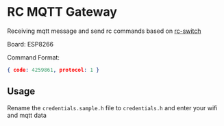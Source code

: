 # RC MQTT Gateway

Receiving mqtt message and send rc commands based on [rc-switch](https://github.com/sui77/rc-switch)

Board: ESP8266

Command Format:

```JSON
{ code: 4259861, protocol: 1 }
```

## Usage

Rename the `credentials.sample.h` file to `credentials.h` and enter your wifi and mqtt data
